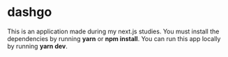 # dashgo

This is an application made during my next.js studies.
You must install the dependencies by running <b>yarn</b> or <b>npm install</b>.
You can run this app locally by running <b>yarn dev</b>.
